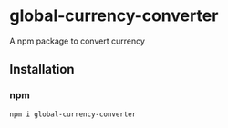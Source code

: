 # global-currency-converter
A npm package to convert currency 

## Installation

### npm

```sh
npm i global-currency-converter
```